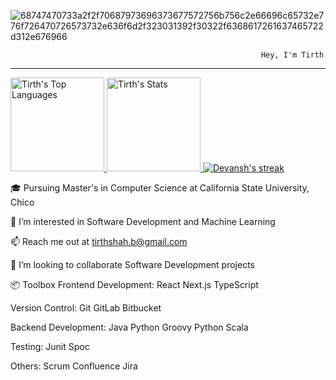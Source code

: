![68747470733a2f2f70687973696373677572756b756c2e66696c65732e776f726470726573732e636f6d2f323031392f30322f6368617261637465722d312e676966](https://github.com/user-attachments/assets/88deb188-e130-4eaf-a2d3-4bd46f1f4213)

                                                            Hey, I'm Tirth 
_______________________________________________________________________________________________________________________________________________________________________________________________________________________

<a href="https://github.com/shahtirth07">
<img height="150" src="https://github-readme-stats.vercel.app/api/top-langs/?username=shahtirth07&&hide_title=false&hide_border=true&layout=compact&langs_count=8&exclude_repo=comp426&text_color=fff7ff&icon_color=ffffff&bg_color=151515" alt="Tirth's Top Languages" />

<a href="https://github.com/shahtirth07">
<img height="150" src="https://github-readme-stats.vercel.app/api?username=shahtirth07&hide_title=false&hide_border=true&show_icons=true&include_all_commits=true&count_private=true&line_height=21&text_color=fff7ff&icon_color=ffffff&bg_color=151515" alt="Tirth's Stats" />
</a>

<a href="https://github.com/shahtirth07">
    <img title="🔥 Get streak stats for your profile at git.io/streak-stats" alt="Devansh's streak" src="http://github-readme-streak-stats.herokuapp.com?user=shahtirth07&theme=aura&hide_border=true&transcript=hi"/>
</a>



🎓 Pursuing Master's in Computer Science at California State University, Chico

🔭 I’m interested in Software Development and Machine Learning

📫 Reach me out at tirthshah.b@gmail.com

💞️ I’m looking to collaborate Software Development projects 



📦 Toolbox
Frontend Development: React Next.js TypeScript 

Version Control: Git GitLab Bitbucket

Backend Development: Java Python Groovy Python Scala

Testing: Junit Spoc

Others: Scrum Confluence Jira
